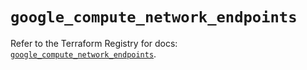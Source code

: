 # `google_compute_network_endpoints`

Refer to the Terraform Registry for docs: [`google_compute_network_endpoints`](https://registry.terraform.io/providers/hashicorp/google/6.45.0/docs/resources/compute_network_endpoints).
